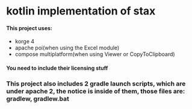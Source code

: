 # kotlin implementation of stax
#### This project uses:
* korge 4
* apache poi(when using the Excel module)
* compose multiplatform(when using Viewer or CopyToClipboard)
#### You need to include their licensing stuff

### This project also includes 2 gradle launch scripts, which are under apache 2, the notice is inside of them, those files are: gradlew, gradlew.bat